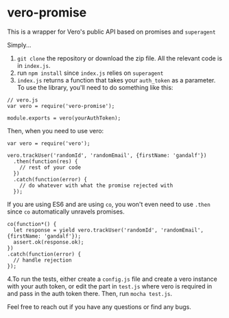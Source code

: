 # vero-promise
This is a wrapper for Vero's public API based on promises and `superagent`

Simply...

1. `git clone` the repository or download the zip file. All the relevant code is in `index.js`.
2. run `npm install` since `index.js` relies on `superagent`
3. `index.js` returns a function that takes your `auth_token` as a parameter. To use the library, you'll need to do something like this:

```
// vero.js
var vero = require('vero-promise');

module.exports = vero(yourAuthToken);
```

Then, when you need to use vero:

```
var vero = require('vero');

vero.trackUser('randomId', 'randomEmail', {firstName: 'gandalf'})
  .then(function(res) {
    // rest of your code
  })
  .catch(function(error) {
    // do whatever with what the promise rejected with
  });

```

If you are using ES6 and are using `co`, you won't even need to use `.then` since `co` automatically unravels promises.

```
co(function*() {
  let response = yield vero.trackUser('randomId', 'randomEmail', {firstName: 'gandalf'});
  assert.ok(response.ok);
})
.catch(function(error) {
  // handle rejection
});
```

4.To run the tests, either create a `config.js` file and create a vero instance with your auth token, or edit the part in `test.js` where vero is required in and pass in the auth token there. Then, run `mocha test.js`.

Feel free to reach out if you have any questions or find any bugs.
